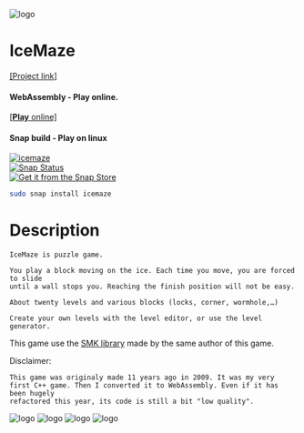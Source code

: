 ![logo](https://arthursonzogni.com/IceMaze/carrousel/1.png)

IceMaze
=========
[[Project link]](https://arthursonzogni.com/en/IceMaze/)

#### WebAssembly ‑ Play online.
[[**Play** online]](https://arthursonzogni.com/IceMaze/play)

#### Snap build ‑ Play on linux
[![icemaze](https://snapcraft.io/icemaze/badge.svg)](https://snapcraft.io/icemaze)  
[![Snap Status](https://build.snapcraft.io/badge/ArthurSonzogni/IceMaze.svg)](https://build.snapcraft.io/user/ArthurSonzogni/IceMaze)  
[![Get it from the Snap Store](https://snapcraft.io/static/images/badges/en/snap-store-white.svg)](https://snapcraft.io/icemaze)  
~~~bash
sudo snap install icemaze
~~~

# Description
~~~
IceMaze is puzzle game.

You play a block moving on the ice. Each time you move, you are forced to slide
until a wall stops you. Reaching the finish position will not be easy.

About twenty levels and various blocks (locks, corner, wormhole,…)

Create your own levels with the level editor, or use the level generator.
~~~

This game use the [SMK library](https://github.com/ArthurSonzogni/smk) made by
the same author of this game.

Disclaimer:
~~~
This game was originaly made 11 years ago in 2009. It was my very
first C++ game. Then I converted it to WebAssembly. Even if it has been hugely
refactored this year, its code is still a bit "low quality".
~~~

![logo](https://arthursonzogni.com/IceMaze/carrousel/2.png)
![logo](https://arthursonzogni.com/IceMaze/carrousel/3.png)
![logo](https://arthursonzogni.com/IceMaze/carrousel/4.png)
![logo](https://arthursonzogni.com/IceMaze/carrousel/5.png)

